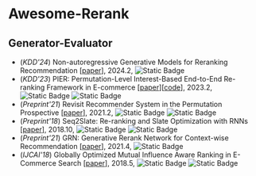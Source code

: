 # Awesome-Rerank
## Generator-Evaluator
- (*KDD'24*) Non-autoregressive Generative Models for Reranking Recommendation [[paper](https://arxiv.org/abs/2402.06871)], 2024.2, ![Static Badge](https://img.shields.io/badge/GenerativeModels-8A2BE2)
- (*KDD'23*) PIER: Permutation-Level Interest-Based End-to-End Re-ranking Framework in E-commerce [[paper](https://arxiv.org/abs/2302.03487)][[code](https://github.com/Lemonace/PIER_code)], 2023.2, ![Static Badge](https://img.shields.io/badge/GenerativeModels-8A2BE2) ![Static Badge](https://img.shields.io/badge/Transformer-fedcba)
- (*Preprint'21*) Revisit Recommender System in the Permutation Prospective [[paper](https://arxiv.org/abs/2102.12057)], 2021.2, ![Static Badge](https://img.shields.io/badge/BeamSearch-blue) ![Static Badge](https://img.shields.io/badge/RNN-4169E1)
- (*Preprint'18*) Seq2Slate: Re-ranking and Slate Optimization with RNNs [[paper](https://arxiv.org/abs/1810.02019)], 2018.10, ![Static Badge](https://img.shields.io/badge/GenerativeModels-8A2BE2) ![Static Badge](https://img.shields.io/badge/RNN-4169E1)
- (*Preprint'21*) GRN: Generative Rerank Network for Context-wise Recommendation [[paper](https://arxiv.org/abs/2104.00860)], 2021.4, ![Static Badge](https://img.shields.io/badge/GenerativeModels-8A2BE2)
- (*IJCAI'18*) Globally Optimized Mutual Influence Aware Ranking in E-Commerce Search [[paper](https://arxiv.org/abs/1805.08524)], 2018.5, ![Static Badge](https://img.shields.io/badge/GenerativeModels-8A2BE2) ![Static Badge](https://img.shields.io/badge/RNN-4169E1)
